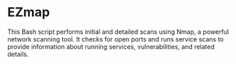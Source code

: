 # EZmap
This Bash script performs initial and detailed scans using Nmap, a powerful network scanning tool. It checks for open ports and runs service scans to provide information about running services, vulnerabilities, and related details.
